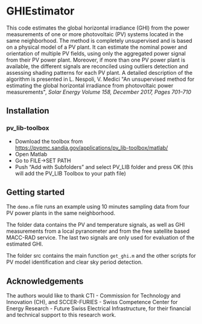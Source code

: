 # GHIEstimator
This code estimates the global horizontal irradiance (GHI) from the power measurements of one or more photovoltaic (PV) systems located in the same neighborhood. The method is completely unsupervised and is based on a physical model of a PV plant. It can estimate the nominal power and orientation of multiple PV fields, using only the aggregated power signal from their PV power plant. Moreover, if more than one PV power plant is available, the different signals are reconciled using outliers detection and assessing shading patterns for each PV plant.
A detailed description of the algorithm is presented in 
L. Nespoli, V. Medici "An unsupervised method for estimating the global horizontal irradiance from photovoltaic power measurements", *Solar Energy Volume 158, December 2017, Pages 701–710*

## Installation
### pv_lib-toolbox
- Download the toolbox from https://pvpmc.sandia.gov/applications/pv_lib-toolbox/matlab/
- Open Matlab
- Go to FILE->SET PATH
- Push “Add with Subfolders” and select PV_LIB folder and press OK (this will add the PV_LIB Toolbox to your path file)

## Getting started
The `demo.m` file runs an example using 10 minutes sampling data from four PV power plants in the same neighborhood. 

The folder data contains the PV and temperature signals, as well as GHI measurements from a local pyranometer and from the free satellite based MACC-RAD service. The last two signals are only used for evaluation of the estimated GHI.

The folder src contains the main function `get_ghi.m` and the other scripts for PV model identification and clear sky period detection. 

## Acknowledgements
The authors would like to thank CTI - Commission for Technology and Innovation (CH), and SCCER-FURIES - Swiss Competence Center for Energy Research - Future Swiss Electrical Infrastructure, for their financial and technical support to this research work.
